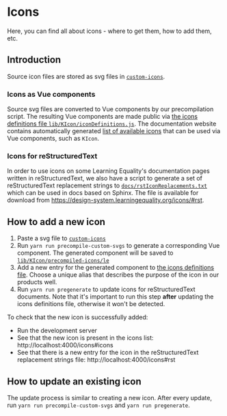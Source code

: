 # Icons

Here, you can find all about icons - where to get them, how to add them, etc.

## Introduction

Source icon files are stored as svg files in [`custom-icons`](../custom-icons/).

### Icons as Vue components

Source svg files are converted to Vue components by our precompilation script. The resulting Vue components are made public via [the icons definitions file `lib/KIcon/iconDefinitions.js`](../lib/KIcon/iconDefinitions.js). The documentation website contains automatically generated [list of available icons](https://design-system.learningequality.org/icons/#icons) that can be used via Vue components, such as `KIcon`.

### Icons for reStructuredText

In order to use icons on some Learning Equality's documentation pages written in reStructuredText, we also have a script to generate a set of reStructuredText replacement strings to [`docs/rstIconReplacements.txt`](../docs/rstIconReplacements.txt) which can be used in docs based on Sphinx. The file is available for download from https://design-system.learningequality.org/icons/#rst.

## How to add a new icon

1. Paste a svg file to [`custom-icons`](../custom-icons/)
2. Run `yarn run precompile-custom-svgs` to generate a corresponding Vue component. The generated component will be saved to [`lib/KIcon/precompiled-icons/le`](../lib/KIcon/precompiled-icons/le)
3. Add a new entry for the generated component to [the icons definitions file](../lib/KIcon/iconDefinitions.js). Choose a unique alias that describes the purpose of the icon in our products well.
4. Run `yarn run pregenerate` to update icons for reStructuredText documents. Note that it's important to run this step **after** updating the icons definitions file, otherwise it won't be detected.

To check that the new icon is successfully added:
- Run the development server
- See that the new icon is present in the icons list: http://localhost:4000/icons#icons
- See that there is a new entry for the icon in the reStructuredText replacement strings file: http://localhost:4000/icons#rst

## How to update an existing icon

The update process is similar to creating a new icon. After every update, run `yarn run precompile-custom-svgs` and `yarn run pregenerate`.

